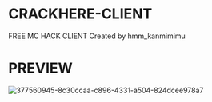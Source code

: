 # CRACKHERE-CLIENT
FREE MC HACK CLIENT
Created by hmm_kanmimimu

# PREVIEW
![377560945-8c30ccaa-c896-4331-a504-824dcee978a7](https://github.com/user-attachments/assets/2e6d2fd9-0529-4cb6-b8b1-3d6d8400f64e)
